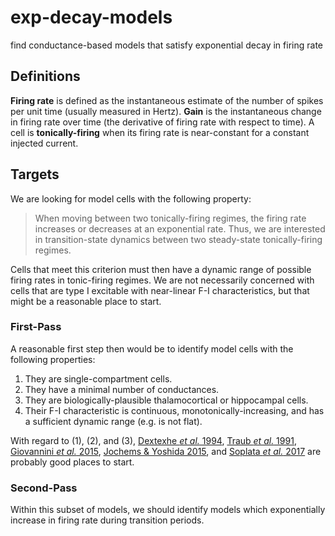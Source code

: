 # exp-decay-models
find conductance-based models that satisfy exponential decay in firing rate

## Definitions

**Firing rate** is defined as the instantaneous estimate of the number of spikes per unit time
(usually measured in Hertz).
**Gain** is the instantaneous change in firing rate over time
(the derivative of firing rate with respect to time).
A cell is **tonically-firing** when its firing rate is near-constant
for a constant injected current.

## Targets

We are looking for model cells with the following property:

> When moving between two tonically-firing regimes,
the firing rate increases or decreases at an exponential rate.
Thus, we are interested in transition-state dynamics
between two steady-state tonically-firing regimes.

Cells that meet this criterion must then have a dynamic range of possible
firing rates in tonic-firing regimes.
We are not necessarily concerned with cells that are type I excitable
with near-linear F-I characteristics, but that might be a reasonable place to start.

### First-Pass

A reasonable first step then would be to identify model cells
with the following properties:

1. They are single-compartment cells.
2. They have a minimal number of conductances.
3. They are biologically-plausible thalamocortical or hippocampal cells.
4. Their F-I characteristic is continuous, monotonically-increasing,
and has a sufficient dynamic range (e.g. is not flat).

With regard to (1), (2), and (3),
[Dextexhe *et al.* 1994](https://www.ncbi.nlm.nih.gov/pubmed/7527077),
[Traub *et al.* 1991](https://www.researchgate.net/publication/21491281_A_Model_of_CA3_Hippocampal_Pyramidal_Neuron_Incorporating_Voltage-Clamp_Data_on_Intrinsic_Conductances),
[Giovannini *et al.* 2015](https://hal.archives-ouvertes.fr/hal-01426362/file/Giovannini-ICAN-Hippocampus_submittedRev.pdf),
[Jochems & Yoshida 2015](https://www.ncbi.nlm.nih.gov/pmc/articles/PMC4406621/),
and [Soplata *et al.* 2017](https://www.ncbi.nlm.nih.gov/pubmed/29227992)
are probably good places to start.

### Second-Pass

Within this subset of models, we should identify models
which exponentially increase in firing rate during transition periods.
